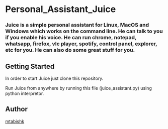 # Personal_Assistant_Juice

### Juice is a simple personal assistant for Linux, MacOS and Windows which works on the command line. He can talk to you if you enable his voice. He can run chrome, notepad, whatsapp, firefox, vlc player, spotify, control panel, explorer, etc for you. He can also do some great stuff for you.

## Getting Started
In order to start Juice just clone this repository.

Run Juice from anywhere by running this file (juice_assistant.py) using python interpretor.

## Author
[mtabishk](https://github.com/mtabishk/)
